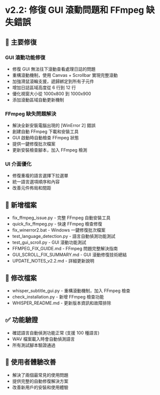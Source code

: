 # v2.2: 修復 GUI 滾動問題和 FFmpeg 缺失錯誤

## 🔧 主要修復

### GUI 滾動功能修復
- 修復 GUI 無法往下滾動查看處理日誌的問題
- 重構滾動機制，使用 Canvas + Scrollbar 實現完整滾動
- 加強滑鼠滾輪支援，遞歸綁定到所有子元件
- 增加日誌區域高度從 6 行到 12 行
- 優化視窗大小從 1000x800 到 1000x900
- 添加滾動區域自動更新機制

### FFmpeg 缺失問題解決
- 解決全新安裝電腦出現的 [WinError 2] 錯誤
- 創建自動 FFmpeg 下載和安裝工具
- GUI 啟動時自動檢查 FFmpeg 狀態
- 提供一鍵修復批次檔案
- 更新安裝檢查腳本，加入 FFmpeg 檢測

### UI 介面優化
- 修復重複的語言選擇下拉選單
- 統一語言選項順序和內容
- 改善元件佈局和間距

## 📁 新增檔案
- fix_ffmpeg_issue.py - 完整 FFmpeg 自動安裝工具
- quick_fix_ffmpeg.py - 快速 FFmpeg 檢查修復
- fix_winerror2.bat - Windows 一鍵修復批次檔案
- test_language_detection.py - 語言自動偵測功能測試
- test_gui_scroll.py - GUI 滾動功能測試
- FFMPEG_FIX_GUIDE.md - FFmpeg 問題完整解決指南
- GUI_SCROLL_FIX_SUMMARY.md - GUI 滾動修復技術總結
- UPDATE_NOTES_v2.2.md - 詳細更新說明

## 🔄 修改檔案
- whisper_subtitle_gui.py - 重構滾動機制，加入 FFmpeg 檢查
- check_installation.py - 新增 FFmpeg 檢查功能
- WHISPER_README.md - 更新版本資訊和故障排除

## ✅ 功能驗證
- 確認語言自動偵測功能正常 (支援 100 種語言)
- WAV 檔案載入時會自動偵測語言
- 所有測試腳本驗證通過

## 🎯 使用者體驗改善
- 解決了兩個最常見的使用問題
- 提供完整的自動修復解決方案
- 改善新用戶的安裝和使用體驗